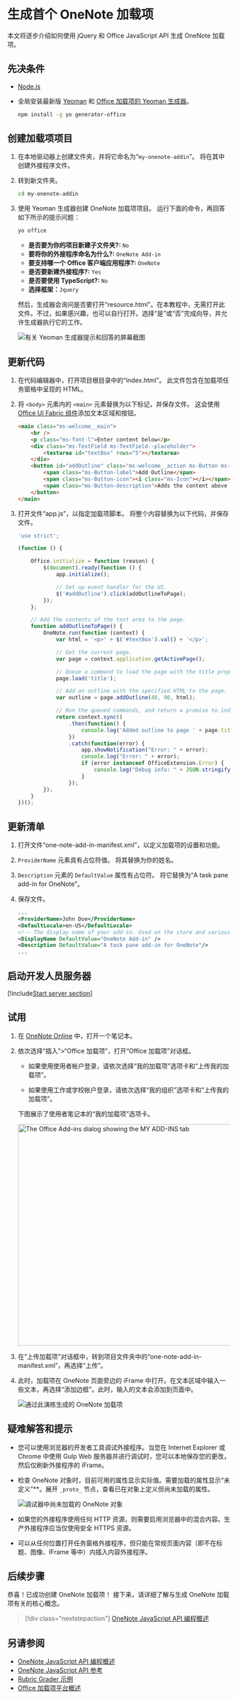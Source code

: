# <a name="build-your-first-onenote-add-in"></a>生成首个 OneNote 加载项

本文将逐步介绍如何使用 jQuery 和 Office JavaScript API 生成 OneNote 加载项。

## <a name="prerequisites"></a>先决条件

- [Node.js](https://nodejs.org)

- 全局安装最新版 [Yeoman](https://github.com/yeoman/yo) 和 [Office 加载项的 Yeoman 生成器](https://github.com/OfficeDev/generator-office)。

    ```bash
    npm install -g yo generator-office
    ```

## <a name="create-the-add-in-project"></a>创建加载项项目

1. 在本地驱动器上创建文件夹，并将它命名为“`my-onenote-addin`”。 将在其中创建外接程序文件。

2. 转到新文件夹。

    ```bash
    cd my-onenote-addin
    ```

3. 使用 Yeoman 生成器创建 OneNote 加载项项目。 运行下面的命令，再回答如下所示的提示问题：

    ```bash
    yo office
    ```

    - **是否要为你的项目新建子文件夹?:** `No`
    - **要将你的外接程序命名为什么?:** `OneNote Add-in`
    - **要支持哪一个 Office 客户端应用程序?:** `OneNote`
    - **是否要新建外接程序?:** `Yes`
    - **是否要使用 TypeScript?:** `No`
    - **选择框架：**`Jquery`

    然后，生成器会询问是否要打开“resource.html”。在本教程中，无需打开此文件。不过，如果感兴趣，也可以自行打开。选择“是”或“否”完成向导，并允许生成器执行它的工作。

    ![有关 Yeoman 生成器提示和回答的屏幕截图](../images/yo-office-onenote-jquery.png)


## <a name="update-the-code"></a>更新代码

1. 在代码编辑器中，打开项目根目录中的“index.html”。 此文件包含在加载项任务窗格中呈现的 HTML。

2. 将 `<body>` 元素内的 `<main>` 元素替换为以下标记，并保存文件。 这会使用 [Office UI Fabric 组件](http://dev.office.com/fabric/components)添加文本区域和按钮。

    ```html
    <main class="ms-welcome__main">
        <br />
        <p class="ms-font-l">Enter content below</p>
        <div class="ms-TextField ms-TextField--placeholder">
            <textarea id="textBox" rows="5"></textarea>
        </div>
        <button id="addOutline" class="ms-welcome__action ms-Button ms-Button--hero ms-u-slideUpIn20">
            <span class="ms-Button-label">Add Outline</span>
            <span class="ms-Button-icon"><i class="ms-Icon"></i></span>
            <span class="ms-Button-description">Adds the content above to the current page.</span>
        </button>
    </main>
    ```

3. 打开文件“app.js”，以指定加载项脚本。 将整个内容替换为以下代码，并保存文件。

    ```js
    'use strict';

    (function () {

        Office.initialize = function (reason) {
            $(document).ready(function () {
                app.initialize();

                // Set up event handler for the UI.
                $('#addOutline').click(addOutlineToPage);
            });
        };

        // Add the contents of the text area to the page.
        function addOutlineToPage() {        
            OneNote.run(function (context) {
                var html = '<p>' + $('#textBox').val() + '</p>';

                // Get the current page.
                var page = context.application.getActivePage();

                // Queue a command to load the page with the title property.             
                page.load('title'); 

                // Add an outline with the specified HTML to the page.
                var outline = page.addOutline(40, 90, html);

                // Run the queued commands, and return a promise to indicate task completion.
                return context.sync()
                    .then(function() {
                        console.log('Added outline to page ' + page.title);
                    })
                    .catch(function(error) {
                        app.showNotification("Error: " + error); 
                        console.log("Error: " + error); 
                        if (error instanceof OfficeExtension.Error) { 
                            console.log("Debug info: " + JSON.stringify(error.debugInfo)); 
                        } 
                    }); 
            });
        }
    })();
    ```

## <a name="update-the-manifest"></a>更新清单

1. 打开文件“one-note-add-in-manifest.xml”，以定义加载项的设置和功能。

2. `ProviderName` 元素具有占位符值。 将其替换为你的姓名。

3. `Description` 元素的 `DefaultValue` 属性有占位符。 将它替换为“A task pane add-in for OneNote”。

4. 保存文件。

    ```xml
    ...
    <ProviderName>John Doe</ProviderName>
    <DefaultLocale>en-US</DefaultLocale>
    <!-- The display name of your add-in. Used on the store and various places of the Office UI such as the add-ins dialog. -->
    <DisplayName DefaultValue="OneNote Add-in" />
    <Description DefaultValue="A task pane add-in for OneNote"/>
    ...
    ```

## <a name="start-the-dev-server"></a>启动开发人员服务器

[!include[Start server section](../includes/quickstart-yo-start-server.md)]

## <a name="try-it-out"></a>试用

1. 在 [OneNote Online](https://www.onenote.com/notebooks) 中，打开一个笔记本。

2. 依次选择“插入”>“Office 加载项”，打开“Office 加载项”对话框。

    - 如果使用使用者帐户登录，请依次选择“我的加载项”选项卡和“上传我的加载项”。

    - 如果使用工作或学校帐户登录，请依次选择“我的组织”选项卡和“上传我的加载项”。 

    下图展示了使用者笔记本的“我的加载项”选项卡。

    <img alt="The Office Add-ins dialog showing the MY ADD-INS tab" src="../images/onenote-office-add-ins-dialog.png" width="500">

3. 在“上传加载项”对话框中，转到项目文件夹中的“one-note-add-in-manifest.xml”，再选择“上传”。 

4. 此时，加载项在 OneNote 页面旁边的 iFrame 中打开。在文本区域中输入一些文本，再选择“添加边框”。此时，输入的文本会添加到页面中。 

    ![通过此演练生成的 OneNote 加载项](../images/onenote-first-add-in.png)

## <a name="troubleshooting-and-tips"></a>疑难解答和提示

- 您可以使用浏览器的开发者工具调试外接程序。当您在 Internet Explorer 或 Chrome 中使用 Gulp Web 服务器并进行调试时，您可以本地保存您的更改，然后仅刷新外接程序的 iFrame。

- 检查 OneNote 对象时，目前可用的属性显示实际值。需要加载的属性显示“未定义”**。展开 `_proto_` 节点，查看已在对象上定义但尚未加载的属性。

   ![调试器中尚未加载的 OneNote 对象](../images/onenote-debug.png)

- 如果您的外接程序使用任何 HTTP 资源，则需要启用浏览器中的混合内容。生产外接程序应当仅使用安全 HTTPS 资源。

- 可以从任何位置打开任务窗格外接程序，但只能在常规页面内容（即不在标题、图像、IFrame 等中）内插入内容外接程序。 

## <a name="next-steps"></a>后续步骤

恭喜！已成功创建 OneNote 加载项！ 接下来，请详细了解与生成 OneNote 加载项有关的核心概念。

> [!div class="nextstepaction"]
> [OneNote JavaScript API 编程概述](../onenote/onenote-add-ins-programming-overview.md)

## <a name="see-also"></a>另请参阅

- [OneNote JavaScript API 编程概述](../onenote/onenote-add-ins-programming-overview.md)
- [OneNote JavaScript API 参考](https://dev.office.com/reference/add-ins/onenote/onenote-add-ins-javascript-reference)
- [Rubric Grader 示例](https://github.com/OfficeDev/OneNote-Add-in-Rubric-Grader)
- [Office 加载项平台概述](../overview/office-add-ins.md)
